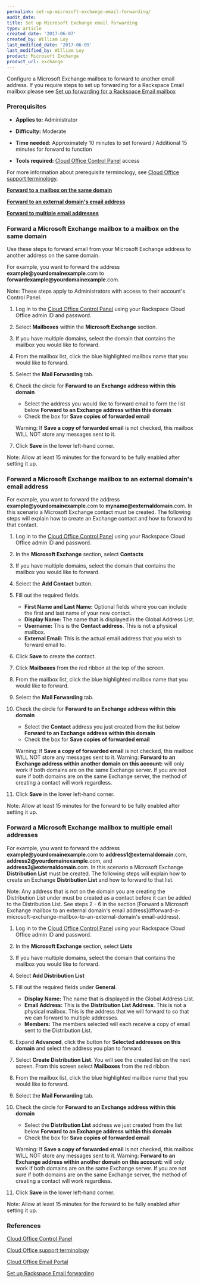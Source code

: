 ```yaml
---
permalink: set-up-microsoft-exchange-email-forwarding/
audit_date:
title: Set up Microsoft Exchange email forwarding
type: article
created_date: '2017-06-07'
created_by: William Loy
last_modified_date: '2017-06-09'
last_modified_by: William Loy
product: Microsoft Exchange
product_url: exchange
---
```


Configure a Microsoft Exchange mailbox to forward to another email address. If you require steps to set up forwarding for a Rackspace Email mailbox please see [Set up forwarding for a Rackspace Email mailbox](/how-to/set-up-rackspace-email-forwarding/)

### Prerequisites

- **Applies to:** Administrator

- **Difficulty:** Moderate

- **Time needed:** Approximately 10 minutes to set forward / Additional 15 minutes for forward to function

- **Tools required:** [Cloud Office Control Panel](https://cp.rackspace.com) access

For more information about prerequisite terminology, see [Cloud Office support terminology](/how-to/cloud-office-support-terminology).


[**Forward to a mailbox on the same domain**](#forward-a-microsoft-exchange-mailbox-to-a-mailbox-on-the-same-domain)

[**Forward to an external domain's email address**](#forward-a-microsoft-exchange-mailbox-to-an-external-domain's-email-address)

[**Forward to multiple email addresses**](#forward-a-microsoft-exchange-mailbox-to-multiple-email-addresses)




### Forward a Microsoft Exchange mailbox to a mailbox on the same domain

Use these steps to forward email from your Microsoft Exchange address to another address on the same domain.

For example, you want to forward the address **example@yourdomainexample**.com to **forwardexample@yourdomainexample**.com.

Note: These steps apply to Administrators with access to their account's Control Panel.

1.	Log in to the [Cloud Office Control Panel](https://cp.rackspace.com/Login.aspx?ReturnUrl=%2f "Cloud Office Control Panel") using your Rackspace Cloud Office admin ID and password.

2. Select **Mailboxes** within the **Microsoft Exchange** section.

<!--- add screen shot file HexForwardSC1.png--->

3. If you have multiple domains, select the domain that contains the mailbox you would like to forward.

4. From the mailbox list, click the blue highlighted mailbox name that you would like to forward.

<!--- add screen shot file HexForwardlSC2.png--->

5. Select the **Mail Forwarding** tab.

6. Check the circle for **Forward to an Exchange address within this domain**
    - Select the address you would like to forward email to form the list below **Forward to an Exchange address within this domain**
    - Check the box for **Save copies of forwarded email**
    <!--- add screen shot file HexForwardSC3.png--->

    Warning: If **Save a copy of forwarded email** is not checked, this mailbox WILL NOT store any messages sent to it.

7. Click **Save** in the lower left-hand corner.

Note: Allow at least 15 minutes for the forward to be fully enabled after setting it up.


### Forward a Microsoft Exchange mailbox to an external domain's email address

For example, you want to forward the address **example@yourdomainexample**.com to **myname@externaldomain**.com. In this scenario a Microsoft Exchange contact must be created. The following steps will explain how to create an Exchange contact and how to forward to that contact.

1. Log in to the [Cloud Office Control Panel](https://cp.rackspace.com/Login.aspx?ReturnUrl=%2f "Cloud Office Control Panel") using your Rackspace Cloud Office admin ID and password.

2. In the **Microsoft Exchange** section, select **Contacts**
<!--- add screen shot file HexForwardContactSC1.png--->

3. If you have multiple domains, select the domain that contains the mailbox you would like to forward.

4. Select the **Add Contact** button.
<!--- add screen shot file HexForwardContactSC2.png--->
5. Fill out the required fields.

    - **First Name and Last Name:** Optional fields where you can include the first and last name of your new contact.
    - **Display Name:** The name that is displayed in the Global Address List.
    - **Username:** This is the **Contact address**. This is not a physical mailbox.
    - **External Email:** This is the actual email address that you wish to forward email to.
<!--- add screen shot file HexForwardContactSC3.png--->
6. Click **Save** to create the contact.

7. Click **Mailboxes** from the red ribbon at the top of the screen.
<!--- add screen shot file HexForwardContactSC4.png--->
8. From the mailbox list, click the blue highlighted mailbox name that you would like to forward.
<!--- add screen shot file HexForwardContactSC5.png--->
9. Select the **Mail Forwarding** tab.

10. Check the circle for **Forward to an Exchange address within this domain**
    - Select the **Contact** address you just created from the list below **Forward to an Exchange address within this domain**
    - Check the box for **Save copies of forwarded email**
    <!--- add screen shot file HexForwardContactSC6.png--->

    Warning: If **Save a copy of forwarded email** is not checked, this mailbox WILL NOT store any messages sent to it.
    Warning: **Forward to an Exchange address within another domain on this account:** will only work if both domains are on the same Exchange server. If you are not sure if both domains are on the same Exchange server, the method of creating a contact will work regardless.

11. Click **Save** in the lower left-hand corner.

Note: Allow at least 15 minutes for the forward to be fully enabled after setting it up.

### Forward a Microsoft Exchange mailbox to multiple email addresses

For example, you want to forward the address **example@yourdomainexample**.com to **address1@externaldomain**.com, **address2@yourdomainexample**.com, and **address3@externaldomain**.com. In this scenario a Microsoft Exchange **Distribution List**  must be created. The following steps will explain how to create an Exchange **Distribution List** and how to forward to that list.

Note: Any address that is not on the domain you are creating the Distribution List under must be created as a contact before it can be added to the Distribution List. See steps 2 - 6 in the section [Forward a Microsoft Exchange mailbox to an external domain's email address](#forward-a-microsoft-exchange-mailbox-to-an-external-domain's email-address).

1. Log in to the [Cloud Office Control Panel](https://cp.rackspace.com/Login.aspx?ReturnUrl=%2f "Cloud Office Control Panel") using your Rackspace Cloud Office admin ID and password.

2. In the **Microsoft Exchange** section, select **Lists**

<!--- add screen shot file HexForwardMultSC1.png--->

3. If you have multiple domains, select the domain that contains the mailbox you would like to forward.

4. Select **Add Distribution List**  

<!--- add screen shot file HexForwardMultSC2.png--->

5. Fill out the required fields under **General**.

    - **Display Name:** The name that is displayed in the Global Address List.
    - **Email Address:** This is the **Distribution List Address**. This is not a physical mailbox. This is the address that we will forward to so that we can forward to multiple addresses.
    - **Members:** The members selected will each receive a copy of email sent to the Distribution List.

<!--- add screen shot file HexForwardMultSC3.png--->

6. Expand **Advanced**, click the button for **Selected addresses on this domain** and select the address you plan to forward.

<!--- add screen shot file HexForwardMultSC4.png--->

7. Select **Create Distribution List**.  You will see the created list on the next screen. From this screen select **Mailboxes** from the red ribbon.

<!--- add screen shot file HexForwardMultSC5.png--->

8. From the mailbox list, click the blue highlighted mailbox name that you would like to forward.
<!--- add screen shot file HexForwardMultSC6.png--->
9. Select the **Mail Forwarding** tab.

10. Check the circle for **Forward to an Exchange address within this domain**
    - Select the **Distribution List** address we just created from the list below **Forward to an Exchange address within this domain**
    - Check the box for **Save copies of forwarded email**

    <!--- add screen shot file HexForwardMultSC7.png--->    

    Warning: If **Save a copy of forwarded email** is not checked, this mailbox WILL NOT store any messages sent to it.
    Warning: **Forward to an Exchange address within another domain on this account:** will only work if both domains are on the same Exchange server. If you are not sure if both domains are on the same Exchange server, the method of creating a contact will work regardless.

11. Click **Save** in the lower left-hand corner.

Note: Allow at least 15 minutes for the forward to be fully enabled after setting it up.



### References

[Cloud Office Control Panel](https://cp.rackspace.com/Login.aspx?ReturnUrl=%2f "Cloud Office Control Panel")

[Cloud Office support terminology](/how-to/cloud-office-support-terminology)

[Cloud Office Email Portal](https://apps.rackspace.com/index.php)

[Set up Rackspace Email forwarding](/how-to/set-up-rackspace-email-forwarding/)
